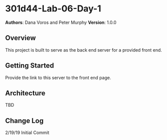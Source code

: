 # 301d44-Lab-06-Day-1

**Authors**: Dana Voros and Peter Murphy
**Version**: 1.0.0 

## Overview
This project is built to serve as the back end server for a provided front end.

## Getting Started
Provide the link to this server to the front end page.

## Architecture
TBD

## Change Log

2/19/19 Initial Commit